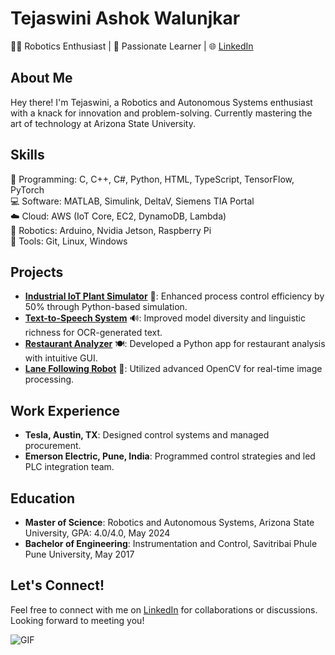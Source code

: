 # Tejaswini Ashok Walunjkar

👩‍💻 Robotics Enthusiast | 🌟 Passionate Learner | 🌐 [LinkedIn](https://www.linkedin.com/in/tejaswini-ashok-walunjkar)

## About Me

Hey there! I'm Tejaswini, a Robotics and Autonomous Systems enthusiast with a knack for innovation and problem-solving. Currently mastering the art of technology at Arizona State University.

## Skills

🚀 Programming: C, C++, C#, Python, HTML, TypeScript, TensorFlow, PyTorch  
💻 Software: MATLAB, Simulink, DeltaV, Siemens TIA Portal  
☁️ Cloud: AWS (IoT Core, EC2, DynamoDB, Lambda)  
🤖 Robotics: Arduino, Nvidia Jetson, Raspberry Pi  
🔧 Tools: Git, Linux, Windows  

## Projects

- [**Industrial IoT Plant Simulator**](https://github.com/twalunjkar/AME598-Industrial_IoT_Plant_Simulator) 🌱: Enhanced process control efficiency by 50% through Python-based simulation.
- [**Text-to-Speech System**](https://github.com/twalunjkar/CEN598-TTS_for_OCR) 🔊: Improved model diversity and linguistic richness for OCR-generated text.
- [**Restaurant Analyzer**](https://github.com/twalunjkar/MFG598-Interactive_Restaurant_Analyzer) 🍽️: Developed a Python app for restaurant analysis with intuitive GUI.
- [**Lane Following Robot**](https://github.com/twalunjkar/EGR530-Lane-Following-Robot) 🚗: Utilized advanced OpenCV for real-time image processing.

## Work Experience

- **Tesla, Austin, TX**: Designed control systems and managed procurement.
- **Emerson Electric, Pune, India**: Programmed control strategies and led PLC integration team.

## Education

- **Master of Science**: Robotics and Autonomous Systems, Arizona State University, GPA: 4.0/4.0, May 2024
- **Bachelor of Engineering**: Instrumentation and Control, Savitribai Phule Pune University, May 2017

## Let's Connect!

Feel free to connect with me on [LinkedIn](https://www.linkedin.com/in/tejaswini-ashok-walunjkar) for collaborations or discussions. Looking forward to meeting you!

![GIF](https://media.giphy.com/media/S8Gt4XuCfz8Y8/giphy.gif)
